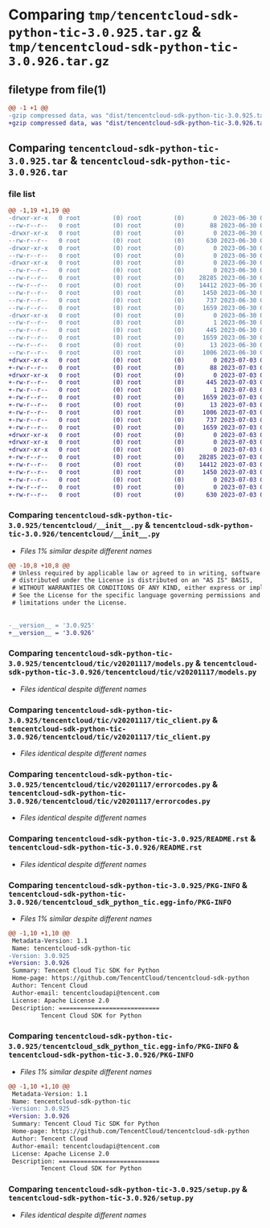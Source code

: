 # Comparing `tmp/tencentcloud-sdk-python-tic-3.0.925.tar.gz` & `tmp/tencentcloud-sdk-python-tic-3.0.926.tar.gz`

## filetype from file(1)

```diff
@@ -1 +1 @@
-gzip compressed data, was "dist/tencentcloud-sdk-python-tic-3.0.925.tar", last modified: Fri Jun 30 02:23:54 2023, max compression
+gzip compressed data, was "dist/tencentcloud-sdk-python-tic-3.0.926.tar", last modified: Mon Jul  3 00:36:12 2023, max compression
```

## Comparing `tencentcloud-sdk-python-tic-3.0.925.tar` & `tencentcloud-sdk-python-tic-3.0.926.tar`

### file list

```diff
@@ -1,19 +1,19 @@
-drwxr-xr-x   0 root         (0) root         (0)        0 2023-06-30 02:23:54.000000 tencentcloud-sdk-python-tic-3.0.925/
--rw-r--r--   0 root         (0) root         (0)       88 2023-06-30 02:23:54.000000 tencentcloud-sdk-python-tic-3.0.925/setup.cfg
-drwxr-xr-x   0 root         (0) root         (0)        0 2023-06-30 02:23:54.000000 tencentcloud-sdk-python-tic-3.0.925/tencentcloud/
--rw-r--r--   0 root         (0) root         (0)      630 2023-06-30 02:23:54.000000 tencentcloud-sdk-python-tic-3.0.925/tencentcloud/__init__.py
-drwxr-xr-x   0 root         (0) root         (0)        0 2023-06-30 02:23:54.000000 tencentcloud-sdk-python-tic-3.0.925/tencentcloud/tic/
--rw-r--r--   0 root         (0) root         (0)        0 2023-06-30 02:23:54.000000 tencentcloud-sdk-python-tic-3.0.925/tencentcloud/tic/__init__.py
-drwxr-xr-x   0 root         (0) root         (0)        0 2023-06-30 02:23:54.000000 tencentcloud-sdk-python-tic-3.0.925/tencentcloud/tic/v20201117/
--rw-r--r--   0 root         (0) root         (0)        0 2023-06-30 02:23:54.000000 tencentcloud-sdk-python-tic-3.0.925/tencentcloud/tic/v20201117/__init__.py
--rw-r--r--   0 root         (0) root         (0)    28285 2023-06-30 02:23:54.000000 tencentcloud-sdk-python-tic-3.0.925/tencentcloud/tic/v20201117/models.py
--rw-r--r--   0 root         (0) root         (0)    14412 2023-06-30 02:23:54.000000 tencentcloud-sdk-python-tic-3.0.925/tencentcloud/tic/v20201117/tic_client.py
--rw-r--r--   0 root         (0) root         (0)     1450 2023-06-30 02:23:54.000000 tencentcloud-sdk-python-tic-3.0.925/tencentcloud/tic/v20201117/errorcodes.py
--rw-r--r--   0 root         (0) root         (0)      737 2023-06-30 02:23:54.000000 tencentcloud-sdk-python-tic-3.0.925/README.rst
--rw-r--r--   0 root         (0) root         (0)     1659 2023-06-30 02:23:54.000000 tencentcloud-sdk-python-tic-3.0.925/PKG-INFO
-drwxr-xr-x   0 root         (0) root         (0)        0 2023-06-30 02:23:54.000000 tencentcloud-sdk-python-tic-3.0.925/tencentcloud_sdk_python_tic.egg-info/
--rw-r--r--   0 root         (0) root         (0)        1 2023-06-30 02:23:54.000000 tencentcloud-sdk-python-tic-3.0.925/tencentcloud_sdk_python_tic.egg-info/dependency_links.txt
--rw-r--r--   0 root         (0) root         (0)      445 2023-06-30 02:23:54.000000 tencentcloud-sdk-python-tic-3.0.925/tencentcloud_sdk_python_tic.egg-info/SOURCES.txt
--rw-r--r--   0 root         (0) root         (0)     1659 2023-06-30 02:23:54.000000 tencentcloud-sdk-python-tic-3.0.925/tencentcloud_sdk_python_tic.egg-info/PKG-INFO
--rw-r--r--   0 root         (0) root         (0)       13 2023-06-30 02:23:54.000000 tencentcloud-sdk-python-tic-3.0.925/tencentcloud_sdk_python_tic.egg-info/top_level.txt
--rw-r--r--   0 root         (0) root         (0)     1006 2023-06-30 02:23:54.000000 tencentcloud-sdk-python-tic-3.0.925/setup.py
+drwxr-xr-x   0 root         (0) root         (0)        0 2023-07-03 00:36:12.000000 tencentcloud-sdk-python-tic-3.0.926/
+-rw-r--r--   0 root         (0) root         (0)       88 2023-07-03 00:36:12.000000 tencentcloud-sdk-python-tic-3.0.926/setup.cfg
+drwxr-xr-x   0 root         (0) root         (0)        0 2023-07-03 00:36:12.000000 tencentcloud-sdk-python-tic-3.0.926/tencentcloud_sdk_python_tic.egg-info/
+-rw-r--r--   0 root         (0) root         (0)      445 2023-07-03 00:36:12.000000 tencentcloud-sdk-python-tic-3.0.926/tencentcloud_sdk_python_tic.egg-info/SOURCES.txt
+-rw-r--r--   0 root         (0) root         (0)        1 2023-07-03 00:36:12.000000 tencentcloud-sdk-python-tic-3.0.926/tencentcloud_sdk_python_tic.egg-info/dependency_links.txt
+-rw-r--r--   0 root         (0) root         (0)     1659 2023-07-03 00:36:12.000000 tencentcloud-sdk-python-tic-3.0.926/tencentcloud_sdk_python_tic.egg-info/PKG-INFO
+-rw-r--r--   0 root         (0) root         (0)       13 2023-07-03 00:36:12.000000 tencentcloud-sdk-python-tic-3.0.926/tencentcloud_sdk_python_tic.egg-info/top_level.txt
+-rw-r--r--   0 root         (0) root         (0)     1006 2023-07-03 00:36:12.000000 tencentcloud-sdk-python-tic-3.0.926/setup.py
+-rw-r--r--   0 root         (0) root         (0)      737 2023-07-03 00:36:12.000000 tencentcloud-sdk-python-tic-3.0.926/README.rst
+-rw-r--r--   0 root         (0) root         (0)     1659 2023-07-03 00:36:12.000000 tencentcloud-sdk-python-tic-3.0.926/PKG-INFO
+drwxr-xr-x   0 root         (0) root         (0)        0 2023-07-03 00:36:12.000000 tencentcloud-sdk-python-tic-3.0.926/tencentcloud/
+drwxr-xr-x   0 root         (0) root         (0)        0 2023-07-03 00:36:12.000000 tencentcloud-sdk-python-tic-3.0.926/tencentcloud/tic/
+drwxr-xr-x   0 root         (0) root         (0)        0 2023-07-03 00:36:12.000000 tencentcloud-sdk-python-tic-3.0.926/tencentcloud/tic/v20201117/
+-rw-r--r--   0 root         (0) root         (0)    28285 2023-07-03 00:36:12.000000 tencentcloud-sdk-python-tic-3.0.926/tencentcloud/tic/v20201117/models.py
+-rw-r--r--   0 root         (0) root         (0)    14412 2023-07-03 00:36:12.000000 tencentcloud-sdk-python-tic-3.0.926/tencentcloud/tic/v20201117/tic_client.py
+-rw-r--r--   0 root         (0) root         (0)     1450 2023-07-03 00:36:12.000000 tencentcloud-sdk-python-tic-3.0.926/tencentcloud/tic/v20201117/errorcodes.py
+-rw-r--r--   0 root         (0) root         (0)        0 2023-07-03 00:36:12.000000 tencentcloud-sdk-python-tic-3.0.926/tencentcloud/tic/v20201117/__init__.py
+-rw-r--r--   0 root         (0) root         (0)        0 2023-07-03 00:36:12.000000 tencentcloud-sdk-python-tic-3.0.926/tencentcloud/tic/__init__.py
+-rw-r--r--   0 root         (0) root         (0)      630 2023-07-03 00:36:12.000000 tencentcloud-sdk-python-tic-3.0.926/tencentcloud/__init__.py
```

### Comparing `tencentcloud-sdk-python-tic-3.0.925/tencentcloud/__init__.py` & `tencentcloud-sdk-python-tic-3.0.926/tencentcloud/__init__.py`

 * *Files 1% similar despite different names*

```diff
@@ -10,8 +10,8 @@
 # Unless required by applicable law or agreed to in writing, software
 # distributed under the License is distributed on an "AS IS" BASIS,
 # WITHOUT WARRANTIES OR CONDITIONS OF ANY KIND, either express or implied.
 # See the License for the specific language governing permissions and
 # limitations under the License.
 
 
-__version__ = '3.0.925'
+__version__ = '3.0.926'
```

### Comparing `tencentcloud-sdk-python-tic-3.0.925/tencentcloud/tic/v20201117/models.py` & `tencentcloud-sdk-python-tic-3.0.926/tencentcloud/tic/v20201117/models.py`

 * *Files identical despite different names*

### Comparing `tencentcloud-sdk-python-tic-3.0.925/tencentcloud/tic/v20201117/tic_client.py` & `tencentcloud-sdk-python-tic-3.0.926/tencentcloud/tic/v20201117/tic_client.py`

 * *Files identical despite different names*

### Comparing `tencentcloud-sdk-python-tic-3.0.925/tencentcloud/tic/v20201117/errorcodes.py` & `tencentcloud-sdk-python-tic-3.0.926/tencentcloud/tic/v20201117/errorcodes.py`

 * *Files identical despite different names*

### Comparing `tencentcloud-sdk-python-tic-3.0.925/README.rst` & `tencentcloud-sdk-python-tic-3.0.926/README.rst`

 * *Files identical despite different names*

### Comparing `tencentcloud-sdk-python-tic-3.0.925/PKG-INFO` & `tencentcloud-sdk-python-tic-3.0.926/tencentcloud_sdk_python_tic.egg-info/PKG-INFO`

 * *Files 1% similar despite different names*

```diff
@@ -1,10 +1,10 @@
 Metadata-Version: 1.1
 Name: tencentcloud-sdk-python-tic
-Version: 3.0.925
+Version: 3.0.926
 Summary: Tencent Cloud Tic SDK for Python
 Home-page: https://github.com/TencentCloud/tencentcloud-sdk-python
 Author: Tencent Cloud
 Author-email: tencentcloudapi@tencent.com
 License: Apache License 2.0
 Description: ============================
         Tencent Cloud SDK for Python
```

### Comparing `tencentcloud-sdk-python-tic-3.0.925/tencentcloud_sdk_python_tic.egg-info/PKG-INFO` & `tencentcloud-sdk-python-tic-3.0.926/PKG-INFO`

 * *Files 1% similar despite different names*

```diff
@@ -1,10 +1,10 @@
 Metadata-Version: 1.1
 Name: tencentcloud-sdk-python-tic
-Version: 3.0.925
+Version: 3.0.926
 Summary: Tencent Cloud Tic SDK for Python
 Home-page: https://github.com/TencentCloud/tencentcloud-sdk-python
 Author: Tencent Cloud
 Author-email: tencentcloudapi@tencent.com
 License: Apache License 2.0
 Description: ============================
         Tencent Cloud SDK for Python
```

### Comparing `tencentcloud-sdk-python-tic-3.0.925/setup.py` & `tencentcloud-sdk-python-tic-3.0.926/setup.py`

 * *Files identical despite different names*

